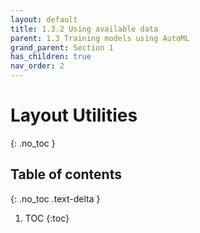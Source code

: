 ```yaml
---
layout: default
title: 1.3.2 Using available data
parent: 1.3 Training models using AutoML
grand_parent: Section 1
has_children: true
nav_order: 2
---
```


# Layout Utilities
{: .no_toc }

## Table of contents
{: .no_toc .text-delta }

1. TOC
{:toc}

